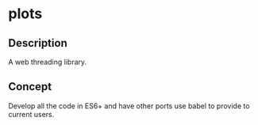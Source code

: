 # plots

## Description
A web threading library.

## Concept

Develop all the code in ES6+ and have other ports use babel to provide to current users.
